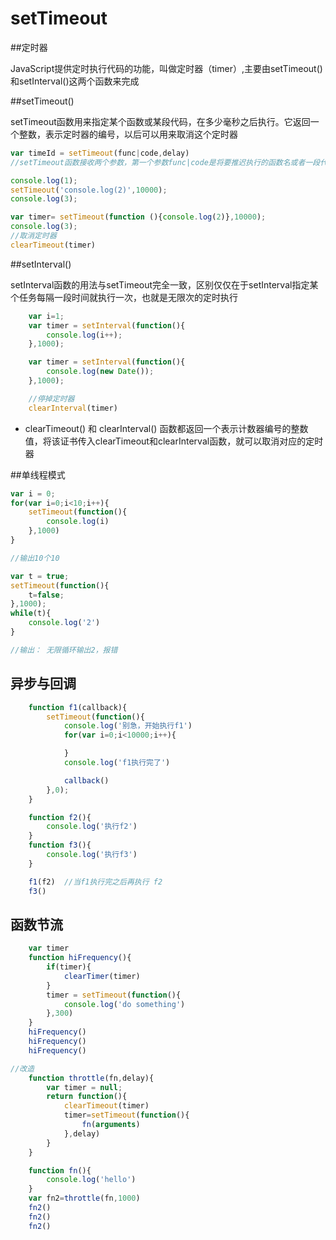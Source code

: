# setTimeout

##定时器

JavaScript提供定时执行代码的功能，叫做定时器（timer）,主要由setTimeout()和setInterval()这两个函数来完成

##setTimeout()

setTimeout函数用来指定某个函数或某段代码，在多少毫秒之后执行。它返回一个整数，表示定时器的编号，以后可以用来取消这个定时器

```js
var timeId = setTimeout(func|code,delay)
//setTimeout函数接收两个参数，第一个参数func|code是将要推迟执行的函数名或者一段代码，第二个参数delay是推迟执行的毫秒数。

console.log(1);
setTimeout('console.log(2)',10000);
console.log(3);

var timer= setTimeout(function (){console.log(2)},10000);
console.log(3);
//取消定时器
clearTimeout(timer)
```


##setInterval()

setInterval函数的用法与setTimeout完全一致，区别仅仅在于setInterval指定某个任务每隔一段时间就执行一次，也就是无限次的定时执行

```js
    var i=1;
    var timer = setInterval(function(){
        console.log(i++);
    },1000);

    var timer = setInterval(function(){
        console.log(new Date());
    },1000);

    //停掉定时器
    clearInterval(timer)
```

* clearTimeout() 和 clearInterval() 函数都返回一个表示计数器编号的整数值，将该证书传入clearTimeout和clearInterval函数，就可以取消对应的定时器 




##单线程模式

```js
var i = 0;
for(var i=0;i<10;i++){
    setTimeout(function(){
        console.log(i)
    },1000)
}

//输出10个10
```

```js
var t = true;
setTimeout(function(){
    t=false;
},1000);
while(t){
    console.log('2')
}

//输出： 无限循环输出2，报错
```



## 异步与回调

```js
    function f1(callback){
        setTimeout(function(){
            console.log('别急，开始执行f1')
            for(var i=0;i<10000;i++){

            }
            console.log('f1执行完了')

            callback()
        },0);
    }

    function f2(){
        console.log('执行f2')
    }
    function f3(){
        console.log('执行f3')
    }

    f1(f2)  //当f1执行完之后再执行 f2
    f3()
```

## 函数节流

```js
    var timer
    function hiFrequency(){
        if(timer){
            clearTimer(timer)
        }
        timer = setTimeout(function(){
            console.log('do something')
        },300)
    }
    hiFrequency()
    hiFrequency()
    hiFrequency()
```
```js
//改造
    function throttle(fn,delay){
        var timer = null;
        return function(){
            clearTimeout(timer)
            timer=setTimeout(function(){
                fn(arguments)
            },delay)
        }
    }

    function fn(){
        console.log('hello')
    }
    var fn2=throttle(fn,1000)
    fn2()
    fn2()
    fn2()

```